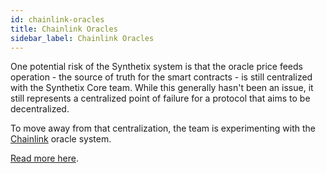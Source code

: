 ```yaml
---
id: chainlink-oracles
title: Chainlink Oracles
sidebar_label: Chainlink Oracles
---
```


One potential risk of the Synthetix system is that the oracle price feeds operation - the source of truth for the smart contracts - is still centralized with the Synthetix Core team. While this generally hasn't been an issue, it still represents a centralized point of failure for a protocol that aims to be decentralized.

To move away from that centralization, the team is experimenting with the <a href="https://chain.link/" class="link" target="_blank">Chainlink</a> oracle system. 

<a href="https://github.com/Synthetixio/synthetix/issues/293" class="link" target="_blank">Read more here</a>.
